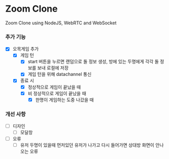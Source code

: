# Zoom Clone

Zoom Clone using NodeJS, WebRTC and WebSocket

### 추가 기능

- [x] 오목게임 추가
  - [x] 게임 턴
    - [x] start 버튼을 누르면 랜덤으로 돌 정보 생성, 방에 있는 두명에게 각각 돌 정보를 보내 로컬에 저장
    - [x] 게임 턴을 위해 datachannel 통신
  - [x] 종료 시
    - [x] 정상적으로 게임이 끝났을 때
    - [x] 비 정상적으로 게임이 끝났을 때
      - [x] 한명이 게임하는 도중 나갔을 때

### 개선 사항

- [ ] 디자인
  - [ ] 모달창
- [ ] 오류
  - [ ] 유저 두명이 있을때 먼저있던 유저가 나가고 다시 들어가면 상대방 화면이 안나오는 오류
